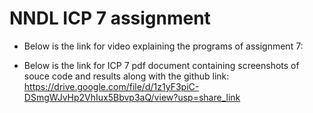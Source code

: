 # NNDL ICP 7 assignment

* Below is the link for video explaining the programs of assignment 7:
  
* Below is the link for ICP 7 pdf document containing screenshots of souce code and results along with the github link:
  https://drive.google.com/file/d/1z1yF3piC-DSmgWJvHp2VhIux5Bbvp3aQ/view?usp=share_link
